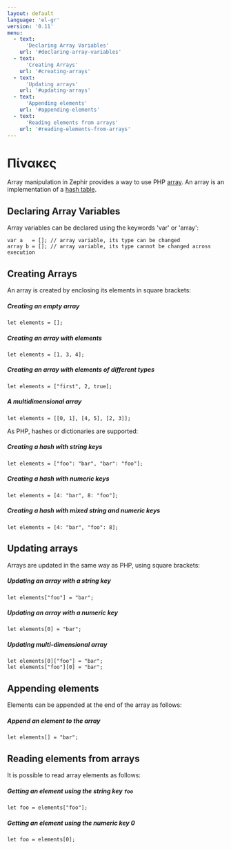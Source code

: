 ```yaml
---
layout: default
language: 'el-gr'
version: '0.11'
menu:
  - text:
      'Declaring Array Variables'
    url: '#declaring-array-variables'
  - text:
      'Creating Arrays'
    url: '#creating-arrays'
  - text:
      'Updating arrays'
    url: '#updating-arrays'
  - text:
      'Appending elements'
    url: '#appending-elements'
  - text:
      'Reading elements from arrays'
    url: '#reading-elements-from-arrays'
---
```

# Πίνακες
Array manipulation in Zephir provides a way to use PHP [array](http://www.php.net/manual/en/language.types.array.php). An array is an implementation of a [hash table](http://en.wikipedia.org/wiki/Hash_table).

<a name='declaring-array-variables'></a>
## Declaring Array Variables
Array variables can be declared using the keywords 'var' or 'array':

```zephir
var a   = []; // array variable, its type can be changed
array b = []; // array variable, its type cannot be changed across execution
```

<a name='creating-arrays'></a>
## Creating Arrays
An array is created by enclosing its elements in square brackets:

##### Creating an empty array

```zephir
let elements = [];
```
    
##### Creating an array with elements

```zephir
let elements = [1, 3, 4];
```
    
##### Creating an array with elements of different types

```zephir
let elements = ["first", 2, true];
```
    
##### A multidimensional array

```zephir
let elements = [[0, 1], [4, 5], [2, 3]];
```

As PHP, hashes or dictionaries are supported:

##### Creating a hash with string keys

```zephir
let elements = ["foo": "bar", "bar": "foo"];
```
    
##### Creating a hash with numeric keys

```zephir
let elements = [4: "bar", 8: "foo"];
```
    
##### Creating a hash with mixed string and numeric keys

```zephir
let elements = [4: "bar", "foo": 8];
```

<a name='updating-arrays'></a>
## Updating arrays
Arrays are updated in the same way as PHP, using square brackets:

##### Updating an array with a string key

```zephir
let elements["foo"] = "bar";
```
    
##### Updating an array with a numeric key

```zephir
let elements[0] = "bar";
```
    
##### Updating multi-dimensional array

```zephir
let elements[0]["foo"] = "bar";
let elements["foo"][0] = "bar";
```

<a name='appending-elements'></a>
## Appending elements
Elements can be appended at the end of the array as follows:

##### Append an element to the array

```zephir
let elements[] = "bar";
```

<a name='reading-elements-from-arrays'></a>
## Reading elements from arrays
It is possible to read array elements as follows:

##### Getting an element using the string key `foo`

```zephir
let foo = elements["foo"];
```
    
##### Getting an element using the numeric key 0

```zephir
let foo = elements[0];
```

